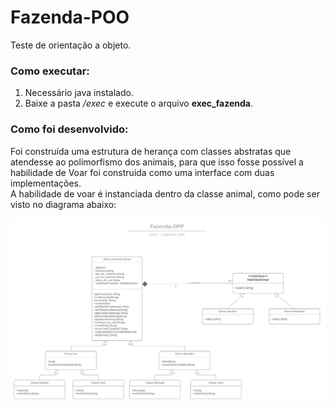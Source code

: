 # Fazenda-POO
Teste de orientação a objeto.

### Como executar:
1. Necessário java instalado.
2. Baixe a pasta _/exec_ e execute o arquivo **exec_fazenda**.

### Como foi desenvolvido:
Foi construída uma estrutura de herança com classes abstratas que atendesse ao polimorfismo dos animais, para que isso fosse possível a habilidade de Voar foi construida como uma interface com duas implementações.<br>
A habilidade de voar é instanciada dentro da classe animal, como pode ser visto no diagrama abaixo:

<img src="UML-Diagrama.jpeg" alt="Drawing" style="width:950px;"/>
